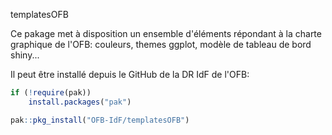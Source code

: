 templatesOFB

Ce pakage met à disposition un ensemble d'éléments répondant à la charte graphique de l'OFB: couleurs, themes ggplot, modèle de tableau de bord shiny...

Il peut être installé depuis le GitHub de la DR IdF de l'OFB:

```r
if (!require(pak))
    install.packages("pak")

pak::pkg_install("OFB-IdF/templatesOFB")

```
